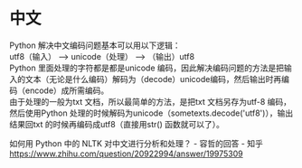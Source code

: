 # 中文












Python 解决中文编码问题基本可以用以下逻辑：  
utf8（输入） ——> unicode（处理） ——> （输出）utf8  
Python 里面处理的字符都是都是unicode 编码，因此解决编码问题的方法是把输入的文本（无论是什么编码）解码为（decode）unicode编码，然后输出时再编码（encode）成所需编码。  
由于处理的一般为txt 文档，所以最简单的方法，是把txt 文档另存为utf-8 编码，然后使用Python 处理的时候解码为unicode（sometexts.decode('utf8')），输出结果回txt 的时候再编码成utf8（直接用str() 函数就可以了）。

  
如何用 Python 中的 NLTK 对中文进行分析和处理？ - 容哲的回答 - 知乎
https://www.zhihu.com/question/20922994/answer/19975309

















